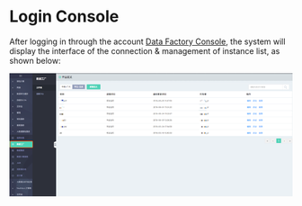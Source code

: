 # Login Console

After logging in through the account [Data Factory Console](https://xdata.jdcloud.com/scheduler-web/accessUser/wflist), the system will display the interface of the connection & management of instance list, as shown below:

![Login on Console](../../../../image/Data-Factory/login.png)